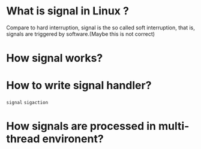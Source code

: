 # What is signal in Linux ?
Compare to hard interruption, signal is the so called soft interruption, that is, signals are triggered by software.(Maybe this is not correct)  

# How signal works?

# How to write signal handler? 
`signal`  `sigaction`

# How signals are processed in multi-thread environent?


